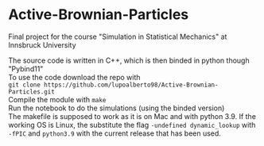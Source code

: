 # Active-Brownian-Particles
Final project for the course "Simulation in Statistical Mechanics" at Innsbruck University

The source code is written in C++, which is then binded in python though "Pybind11" <br>
To use the code download the repo with <br>
`git clone https://github.com/lupoalberto98/Active-Brownian-Particles.git` <br>
Compile the module with `make`<br>
Run the notebook to do the simulations (using the binded version) <br>
The makefile is supposed to work as it is on Mac and with python 3.9. If the working OS is Linux, the substitute the flag `-undefined dynamic_lookup` with `-fPIC` and `python3.9` with the current release that has been used.
